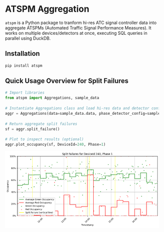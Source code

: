 # ATSPM Aggregation

`atspm` is a Python package to tranform hi-res ATC signal controller data into aggregate ATSPMs (Automated Traffic Signal Performance Measures). It works on multiple devices/detectors at once, executing SQL queries in parallel using DuckDB.

## Installation

```bash
pip install atspm
```

## Quick Usage Overview for Split Failures

```python
# Import libraries
from atspm import Aggregations, sample_data

# Instantiate Aggregations class and load hi-res data and detector configurations into it
aggr = Aggregations(data=sample_data.data, phase_detector_config=sample_data.config)

# Return aggregate split failures
sf = aggr.split_failure()

# Plot to inspect results (optional)
aggr.plot_occupancy(sf, DeviceId=240, Phase=1)
```
![Alt text](example-SF-chart.png)

